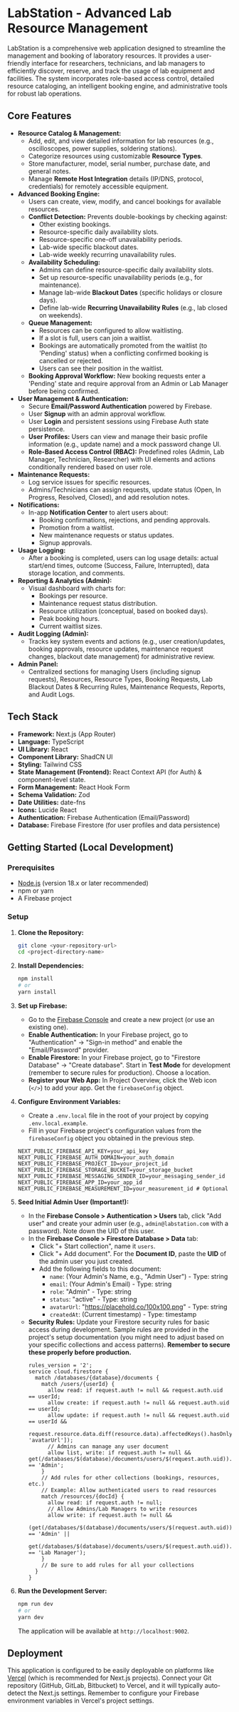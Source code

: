 
# LabStation - Advanced Lab Resource Management

LabStation is a comprehensive web application designed to streamline the management and booking of laboratory resources. It provides a user-friendly interface for researchers, technicians, and lab managers to efficiently discover, reserve, and track the usage of lab equipment and facilities. The system incorporates role-based access control, detailed resource cataloging, an intelligent booking engine, and administrative tools for robust lab operations.

## Core Features

*   **Resource Catalog & Management:**
    *   Add, edit, and view detailed information for lab resources (e.g., oscilloscopes, power supplies, soldering stations).
    *   Categorize resources using customizable **Resource Types**.
    *   Store manufacturer, model, serial number, purchase date, and general notes.
    *   Manage **Remote Host Integration** details (IP/DNS, protocol, credentials) for remotely accessible equipment.
*   **Advanced Booking Engine:**
    *   Users can create, view, modify, and cancel bookings for available resources.
    *   **Conflict Detection:** Prevents double-bookings by checking against:
        *   Other existing bookings.
        *   Resource-specific daily availability slots.
        *   Resource-specific one-off unavailability periods.
        *   Lab-wide specific blackout dates.
        *   Lab-wide weekly recurring unavailability rules.
    *   **Availability Scheduling:**
        *   Admins can define resource-specific daily availability slots.
        *   Set up resource-specific unavailability periods (e.g., for maintenance).
        *   Manage lab-wide **Blackout Dates** (specific holidays or closure days).
        *   Define lab-wide **Recurring Unavailability Rules** (e.g., lab closed on weekends).
    *   **Queue Management:**
        *   Resources can be configured to allow waitlisting.
        *   If a slot is full, users can join a waitlist.
        *   Bookings are automatically promoted from the waitlist (to 'Pending' status) when a conflicting confirmed booking is cancelled or rejected.
        *   Users can see their position in the waitlist.
    *   **Booking Approval Workflow:** New booking requests enter a 'Pending' state and require approval from an Admin or Lab Manager before being confirmed.
*   **User Management & Authentication:**
    *   Secure **Email/Password Authentication** powered by Firebase.
    *   User **Signup** with an admin approval workflow.
    *   User **Login** and persistent sessions using Firebase Auth state persistence.
    *   **User Profiles:** Users can view and manage their basic profile information (e.g., update name) and a mock password change UI.
    *   **Role-Based Access Control (RBAC):** Predefined roles (Admin, Lab Manager, Technician, Researcher) with UI elements and actions conditionally rendered based on user role.
*   **Maintenance Requests:**
    *   Log service issues for specific resources.
    *   Admins/Technicians can assign requests, update status (Open, In Progress, Resolved, Closed), and add resolution notes.
*   **Notifications:**
    *   In-app **Notification Center** to alert users about:
        *   Booking confirmations, rejections, and pending approvals.
        *   Promotion from a waitlist.
        *   New maintenance requests or status updates.
        *   Signup approvals.
*   **Usage Logging:**
    *   After a booking is completed, users can log usage details: actual start/end times, outcome (Success, Failure, Interrupted), data storage location, and comments.
*   **Reporting & Analytics (Admin):**
    *   Visual dashboard with charts for:
        *   Bookings per resource.
        *   Maintenance request status distribution.
        *   Resource utilization (conceptual, based on booked days).
        *   Peak booking hours.
        *   Current waitlist sizes.
*   **Audit Logging (Admin):**
    *   Tracks key system events and actions (e.g., user creation/updates, booking approvals, resource updates, maintenance request changes, blackout date management) for administrative review.
*   **Admin Panel:**
    *   Centralized sections for managing Users (including signup requests), Resources, Resource Types, Booking Requests, Lab Blackout Dates & Recurring Rules, Maintenance Requests, Reports, and Audit Logs.

## Tech Stack

*   **Framework:** Next.js (App Router)
*   **Language:** TypeScript
*   **UI Library:** React
*   **Component Library:** ShadCN UI
*   **Styling:** Tailwind CSS
*   **State Management (Frontend):** React Context API (for Auth) & component-level state.
*   **Form Management:** React Hook Form
*   **Schema Validation:** Zod
*   **Date Utilities:** date-fns
*   **Icons:** Lucide React
*   **Authentication:** Firebase Authentication (Email/Password)
*   **Database:** Firebase Firestore (for user profiles and data persistence)

## Getting Started (Local Development)

### Prerequisites

*   [Node.js](https://nodejs.org/) (version 18.x or later recommended)
*   npm or yarn
*   A Firebase project

### Setup

1.  **Clone the Repository:**
    ```bash
    git clone <your-repository-url>
    cd <project-directory-name>
    ```

2.  **Install Dependencies:**
    ```bash
    npm install
    # or
    yarn install
    ```

3.  **Set up Firebase:**
    *   Go to the [Firebase Console](https://console.firebase.google.com/) and create a new project (or use an existing one).
    *   **Enable Authentication:** In your Firebase project, go to "Authentication" -> "Sign-in method" and enable the "Email/Password" provider.
    *   **Enable Firestore:** In your Firebase project, go to "Firestore Database" -> "Create database". Start in **Test Mode** for development (remember to secure rules for production). Choose a location.
    *   **Register your Web App:** In Project Overview, click the Web icon (`</>`) to add your app. Get the `firebaseConfig` object.

4.  **Configure Environment Variables:**
    *   Create a `.env.local` file in the root of your project by copying `.env.local.example`.
    *   Fill in your Firebase project's configuration values from the `firebaseConfig` object you obtained in the previous step.
    ```env
    NEXT_PUBLIC_FIREBASE_API_KEY=your_api_key
    NEXT_PUBLIC_FIREBASE_AUTH_DOMAIN=your_auth_domain
    NEXT_PUBLIC_FIREBASE_PROJECT_ID=your_project_id
    NEXT_PUBLIC_FIREBASE_STORAGE_BUCKET=your_storage_bucket
    NEXT_PUBLIC_FIREBASE_MESSAGING_SENDER_ID=your_messaging_sender_id
    NEXT_PUBLIC_FIREBASE_APP_ID=your_app_id
    NEXT_PUBLIC_FIREBASE_MEASUREMENT_ID=your_measurement_id # Optional
    ```

5.  **Seed Initial Admin User (Important!):**
    *   In the **Firebase Console > Authentication > Users** tab, click "Add user" and create your admin user (e.g., `admin@labstation.com` with a password). Note down the UID of this user.
    *   In the **Firebase Console > Firestore Database > Data** tab:
        *   Click "+ Start collection", name it `users`.
        *   Click "+ Add document". For the **Document ID**, paste the **UID** of the admin user you just created.
        *   Add the following fields to this document:
            *   `name`: (Your Admin's Name, e.g., "Admin User") - Type: string
            *   `email`: (Your Admin's Email) - Type: string
            *   `role`: "Admin" - Type: string
            *   `status`: "active" - Type: string
            *   `avatarUrl`: "https://placehold.co/100x100.png" - Type: string
            *   `createdAt`: (Current timestamp) - Type: timestamp
    *   **Security Rules:** Update your Firestore security rules for basic access during development. Sample rules are provided in the project's setup documentation (you might need to adjust based on your specific collections and access patterns). **Remember to secure these properly before production.**
        ```
        rules_version = '2';
        service cloud.firestore {
          match /databases/{database}/documents {
            match /users/{userId} {
              allow read: if request.auth != null && request.auth.uid == userId;
              allow create: if request.auth != null && request.auth.uid == userId;
              allow update: if request.auth != null && request.auth.uid == userId && 
                              request.resource.data.diff(resource.data).affectedKeys().hasOnly(['name', 'avatarUrl']);
              // Admins can manage any user document
              allow list, write: if request.auth != null && get(/databases/$(database)/documents/users/$(request.auth.uid)).data.role == 'Admin';
            }
            // Add rules for other collections (bookings, resources, etc.)
            // Example: Allow authenticated users to read resources
            match /resources/{docId} {
              allow read: if request.auth != null;
              // Allow Admins/Lab Managers to write resources
              allow write: if request.auth != null && 
                             (get(/databases/$(database)/documents/users/$(request.auth.uid)).data.role == 'Admin' ||
                              get(/databases/$(database)/documents/users/$(request.auth.uid)).data.role == 'Lab Manager');
            }
            // Be sure to add rules for all your collections
          }
        }
        ```

6.  **Run the Development Server:**
    ```bash
    npm run dev
    # or
    yarn dev
    ```
    The application will be available at `http://localhost:9002`.

## Deployment

This application is configured to be easily deployable on platforms like [Vercel](https://vercel.com/) (which is recommended for Next.js projects). Connect your Git repository (GitHub, GitLab, Bitbucket) to Vercel, and it will typically auto-detect the Next.js settings. Remember to configure your Firebase environment variables in Vercel's project settings.
